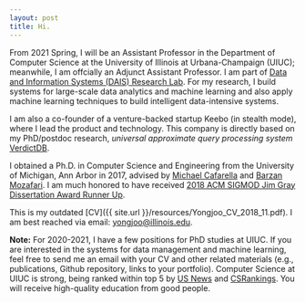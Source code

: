 ```yaml
---
layout: post
title: Hi.
---
```


From 2021 Spring, I will be an Assistant Professor in the Department of Computer Science at 
the University of Illinois at Urbana-Champaign (UIUC); meanwhile, I am offcially an Adjunct Assistant Professor.
I am part of [Data and Information Systems (DAIS) Research Lab](https://dais.cs.illinois.edu/).
For my research, I build systems for large-scale data analytics and machine learning and also apply machine learning
techniques to build intelligent data-intensive systems.
<!-- I am leading [VerdictDB](http://verdictdb.org/), a system that enables approximate query processing 
on top of *any SQL engines*, which we are turning to a commercial project. -->

I am also a co-founder of a venture-backed startup Keebo (in stealth mode), where I lead the 
product and technology. This company is directly based on my PhD/postdoc research, 
*universal approximate query processing system* [VerdictDB](http://verdictdb.org/).


I obtained a Ph.D. in Computer Science and Engineering from the University of Michigan, Ann Arbor in 2017, 
advised by [Michael Cafarella](http://web.eecs.umich.edu/~michjc/) and [Barzan Mozafari](http://web.eecs.umich.edu/~mozafari/).
I am much honored to have received [2018 ACM SIGMOD Jim Gray Dissertation Award Runner Up](https://sigmod.org/sigmod-awards/sigmod-jim-gray-doctoral-dissertation-award/).
<!--
I received a B.S. from 
[Seoul National University](https://en.wikipedia.org/wiki/Seoul_National_University).
My graduate studies were gratefully supported by 2013 Kwanjeong Ph.D. Fellowship and 2011 Jeongsong 
Graduate Study Fellowship. -->

This is my outdated [CV]({{ site.url }}/resources/Yongjoo_CV_2018_11.pdf).
I am best reached via email: yongjoo@illinois.edu.

**Note:** For 2020-2021, I have a few positions for PhD studies at UIUC. If you are interested in the
systems for data management and machine learning, feel free to send me an email with your CV and 
other related materials (e.g., publications, Github repository, links to your portfolio). 
Computer Science at UIUC is strong, being ranked within top 5 by 
[US News](https://www.usnews.com/best-graduate-schools/top-science-schools/computer-science-rankings) 
and [CSRankings](http://csrankings.org/).
You will receive high-quality education from good people.

